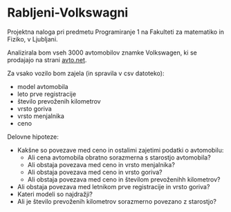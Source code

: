# Rabljeni-Volkswagni

Projektna naloga pri predmetu Programiranje 1 na Fakulteti za matematiko in Fiziko, v Ljubljani.

Analizirala bom vseh 3000 avtomobilov znamke Volkswagen, ki se prodajajo na strani
[avto.net](https://www.avto.net/Ads/results.asp?znamka=Volkswagen&model=&modelID=&tip=katerikoli%20tip&znamka2=&model2=&tip2=katerikoli%20tip&znamka3=&model3=&tip3=katerikoli%20tip&cenaMin=0&cenaMax=999999&letnikMin=0&letnikMax=2090&bencin=0&starost2=999&oblika=0&ccmMin=0&ccmMax=99999&mocMin=0&mocMax=999999&kmMin=0&kmMax=9999999&kwMin=0&kwMax=999&motortakt=0&motorvalji=0&lokacija=0&sirina=0&dolzina=&dolzinaMIN=0&dolzinaMAX=100&nosilnostMIN=0&nosilnostMAX=999999&lezisc=&presek=0&premer=0&col=0&vijakov=0&EToznaka=0&vozilo=&airbag=&barva=&barvaint=&EQ1=1000000000&EQ2=1000000000&EQ3=1000000000&EQ4=100000000&EQ5=1000000000&EQ6=1000000000&EQ7=1110100120&EQ8=1010000001&EQ9=1000000000&KAT=1010000000&PIA=&PIAzero=&PSLO=&akcija=0&paketgarancije=&broker=0&prikazkategorije=0&kategorija=0&ONLvid=0&ONLnak=0&zaloga=10&arhiv=0&presort=3&tipsort=DESC&stran=1&SUBnazalogi=1).

Za vsako vozilo bom zajela (in spravila v csv datoteko):
* model avtomobila
* leto prve registracije
* število prevoženih kilometrov
* vrsto goriva
* vrsto menjalnika
* ceno

Delovne hipoteze:
* Kakšne so povezave med ceno in ostalimi zajetimi podatki o avtomobilu:
    * Ali cena avtomobila obratno sorazmerna s starostjo avtomobila?
    * Ali obstaja povezava med ceno in vrsto menjalnika?
    * Ali obstaja povezava med ceno in vrsto goriva?
    * Ali obstaja povezava med ceno in številom prevoženihh kilometrov?
* Ali obstaja povezava med letnikom prve registracije in vrsto goriva?
* Kateri modeli so najdražji?
* Ali je število prevoženih kilometrov sorazmerno povezano z starostjo?
